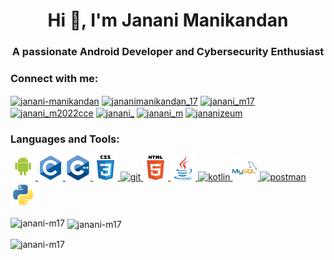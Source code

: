 <h1 align="center">Hi 👋, I'm Janani Manikandan</h1>
<h3 align="center">A passionate Android Developer and Cybersecurity Enthusiast</h3>
<h3 align="left">Connect with me:</h3>
<p align="left">
<a href="https://www.linkedin.com/in/janani-manikandan-7a01b624a" target="blank"><img align="center" src="https://raw.githubusercontent.com/rahuldkjain/github-profile-readme-generator/master/src/images/icons/Social/linked-in-alt.svg" alt="janani-manikandan" height="30" width="40" /></a>
<a href="https://instagram.com/jananimanikandan_17?igshid=NzZlODBkYWE4Ng" target="blank"><img align="center" src="https://raw.githubusercontent.com/rahuldkjain/github-profile-readme-generator/master/src/images/icons/Social/instagram.svg" alt="jananimanikandan_17" height="30" width="40" /></a>
<a href="https://www.codechef.com/users/janani_m17" target="blank"><img align="center" src="https://cdn.jsdelivr.net/npm/simple-icons@3.1.0/icons/codechef.svg" alt="janani_m17" height="30" width="40" /></a>
<a href="https://www.hackerrank.com/janani_m2022cce?hr_r=1" target="blank"><img align="center" src="https://raw.githubusercontent.com/rahuldkjain/github-profile-readme-generator/master/src/images/icons/Social/hackerrank.svg" alt="janani_m2022cce" height="30" width="40" /></a>
<a href="https://codeforces.com/profile/Janani_" target="blank"><img align="center" src="https://raw.githubusercontent.com/rahuldkjain/github-profile-readme-generator/master/src/images/icons/Social/codeforces.svg" alt="janani_" height="30" width="40" /></a>
<a href="https://leetcode.com/Janani_M/" target="blank"><img align="center" src="https://raw.githubusercontent.com/rahuldkjain/github-profile-readme-generator/master/src/images/icons/Social/leet-code.svg" alt="janani_m" height="30" width="40" /></a>
<a href="https://auth.geeksforgeeks.org/user/jananizeum" target="blank"><img align="center" src="https://raw.githubusercontent.com/rahuldkjain/github-profile-readme-generator/master/src/images/icons/Social/geeks-for-geeks.svg" alt="jananizeum" height="30" width="40" /></a>
</p>

<h3 align="left">Languages and Tools:</h3>
<p align="left"> <a href="https://developer.android.com" target="_blank" rel="noreferrer"> <img src="https://raw.githubusercontent.com/devicons/devicon/master/icons/android/android-original-wordmark.svg" alt="android" width="40" height="40"/> </a> <a href="https://www.cprogramming.com/" target="_blank" rel="noreferrer"> <img src="https://raw.githubusercontent.com/devicons/devicon/master/icons/c/c-original.svg" alt="c" width="40" height="40"/> </a> <a href="https://www.w3schools.com/cpp/" target="_blank" rel="noreferrer"> <img src="https://raw.githubusercontent.com/devicons/devicon/master/icons/cplusplus/cplusplus-original.svg" alt="cplusplus" width="40" height="40"/> </a> <a href="https://www.w3schools.com/css/" target="_blank" rel="noreferrer"> <img src="https://raw.githubusercontent.com/devicons/devicon/master/icons/css3/css3-original-wordmark.svg" alt="css3" width="40" height="40"/> </a> <a href="https://git-scm.com/" target="_blank" rel="noreferrer"> <img src="https://www.vectorlogo.zone/logos/git-scm/git-scm-icon.svg" alt="git" width="40" height="40"/> </a> <a href="https://www.w3.org/html/" target="_blank" rel="noreferrer"> <img src="https://raw.githubusercontent.com/devicons/devicon/master/icons/html5/html5-original-wordmark.svg" alt="html5" width="40" height="40"/> </a> <a href="https://www.java.com" target="_blank" rel="noreferrer"> <img src="https://raw.githubusercontent.com/devicons/devicon/master/icons/java/java-original.svg" alt="java" width="40" height="40"/> </a> <a href="https://kotlinlang.org" target="_blank" rel="noreferrer"> <img src="https://www.vectorlogo.zone/logos/kotlinlang/kotlinlang-icon.svg" alt="kotlin" width="40" height="40"/> </a> <a href="https://www.mysql.com/" target="_blank" rel="noreferrer"> <img src="https://raw.githubusercontent.com/devicons/devicon/master/icons/mysql/mysql-original-wordmark.svg" alt="mysql" width="40" height="40"/> </a> <a href="https://postman.com" target="_blank" rel="noreferrer"> <img src="https://www.vectorlogo.zone/logos/getpostman/getpostman-icon.svg" alt="postman" width="40" height="40"/> </a> <a href="https://www.python.org" target="_blank" rel="noreferrer"> <img src="https://raw.githubusercontent.com/devicons/devicon/master/icons/python/python-original.svg" alt="python" width="40" height="40"/> </a> </p>

<p><img align="left" src="https://github-readme-stats.vercel.app/api/top-langs?username=janani-m17&show_icons=true&locale=en&layout=compact" alt="janani-m17" /></p>

<p>&nbsp;<img align="center" src="https://github-readme-stats.vercel.app/api?username=janani-m17&show_icons=true&locale=en" alt="janani-m17" /></p>

<p><img align="center" src="https://github-readme-streak-stats.herokuapp.com/?user=janani-m17&" alt="janani-m17" /></p>
